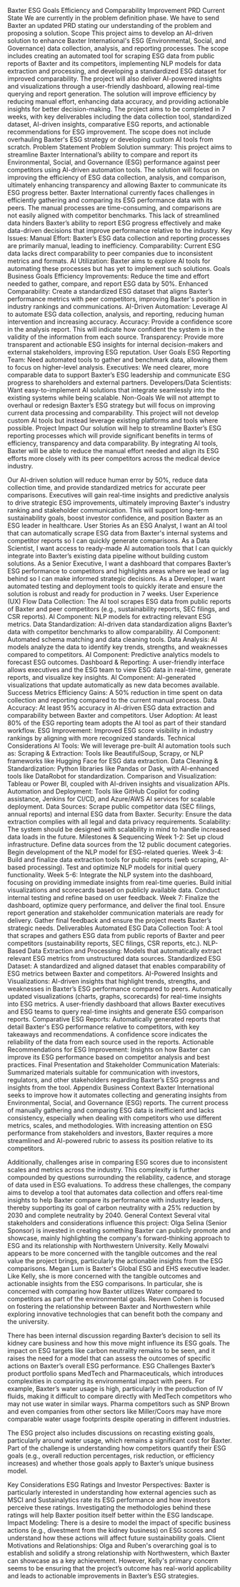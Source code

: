 Baxter ESG Goals Efficiency and Comparability Improvement
PRD
Current State
We are currently in the problem definition phase. We have to send Baxter an updated PRD stating our understanding of the problem and proposing a solution.
Scope
This project aims to develop an AI-driven solution to enhance Baxter International's ESG (Environmental, Social, and Governance) data collection, analysis, and reporting processes. The scope includes creating an automated tool for scraping ESG data from public reports of Baxter and its competitors, implementing NLP models for data extraction and processing, and developing a standardized ESG dataset for improved comparability. The project will also deliver AI-powered insights and visualizations through a user-friendly dashboard, allowing real-time querying and report generation. The solution will improve efficiency by reducing manual effort, enhancing data accuracy, and providing actionable insights for better decision-making. The project aims to be completed in 7 weeks, with key deliverables including the data collection tool, standardized dataset, AI-driven insights, comparative ESG reports, and actionable recommendations for ESG improvement. The scope does not include overhauling Baxter's ESG strategy or developing custom AI tools from scratch.
Problem Statement
Problem Solution summary: This project aims to streamline Baxter International’s ability to compare and report its Environmental, Social, and Governance (ESG) performance against peer competitors using AI-driven automation tools. The solution will focus on improving the efficiency of ESG data collection, analysis, and comparison, ultimately enhancing transparency and allowing Baxter to communicate its ESG progress better.
Baxter International currently faces challenges in efficiently gathering and comparing its ESG performance data with its peers. The manual processes are time-consuming, and comparisons are not easily aligned with competitor benchmarks. This lack of streamlined data hinders Baxter’s ability to report ESG progress effectively and make data-driven decisions that improve performance relative to the industry. 
Key Issues:
Manual Effort: Baxter’s ESG data collection and reporting processes are primarily manual, leading to inefficiency.
Comparability: Current ESG data lacks direct comparability to peer companies due to inconsistent metrics and formats.
AI Utilization: Baxter aims to explore AI tools for automating these processes but has yet to implement such solutions.
Goals
Business Goals
Efficiency Improvements: Reduce the time and effort needed to gather, compare, and report ESG data by 50%.
Enhanced Comparability: Create a standardized ESG dataset that aligns Baxter’s performance metrics with peer competitors, improving Baxter's position in industry rankings and communications.
AI-Driven Automation: Leverage AI to automate ESG data collection, analysis, and reporting, reducing human intervention and increasing accuracy.
Accuracy: Provide a confidence score in the analysis report. This will indicate how confident the system is in the validity of the information from each source.
Transparency: Provide more transparent and actionable ESG insights for internal decision-makers and external stakeholders, improving ESG reputation.
User Goals
ESG Reporting Team: Need automated tools to gather and benchmark data, allowing them to focus on higher-level analysis.
Executives: We need clearer, more comparable data to support Baxter’s ESG leadership and communicate ESG progress to shareholders and external partners.
Developers/Data Scientists: Want easy-to-implement AI solutions that integrate seamlessly into the existing systems while being scalable.
Non-Goals
We will not attempt to overhaul or redesign Baxter’s ESG strategy but will focus on improving current data processing and comparability.
This project will not develop custom AI tools but instead leverage existing platforms and tools where possible.
Project Impact
Our solution will help to streamline Baxter’s ESG reporting processes which will provide significant benefits in terms of efficiency, transparency and data comparability. By integrating AI tools, Baxter will be able to reduce the manual effort needed and align its ESG efforts more closely with its peer competitors across the medical device industry. 

Our AI-driven solution will reduce human error by 50%, reduce data collection time, and provide standardized metrics for accurate peer comparisons. Executives will gain real-time insights and predictive analysis to drive strategic ESG improvements, ultimately improving Baxter's industry ranking and stakeholder communication. This will support long-term sustainability goals, boost investor confidence, and position Baxter as an ESG leader in healthcare. 
User Stories
As an ESG Analyst, I want an AI tool that can automatically scrape ESG data from Baxter's internal systems and competitor reports so I can quickly generate comparisons.
As a Data Scientist, I want access to ready-made AI automation tools that I can quickly integrate into Baxter’s existing data pipeline without building custom solutions.
As a Senior Executive, I want a dashboard that compares Baxter’s ESG performance to competitors and highlights areas where we lead or lag behind so I can make informed strategic decisions.
As a Developer, I want automated testing and deployment tools to quickly iterate and ensure the solution is robust and ready for production in 7 weeks.
User Experience (UX) Flow
Data Collection: The AI tool scrapes ESG data from public reports of Baxter and peer competitors (e.g., sustainability reports, SEC filings, and CSR reports).
AI Component: NLP models for extracting relevant ESG metrics.
Data Standardization: AI-driven data standardization aligns Baxter’s data with competitor benchmarks to allow comparability.
AI Component: Automated schema matching and data cleaning tools.
Data Analysis: AI models analyze the data to identify key trends, strengths, and weaknesses compared to competitors.
AI Component: Predictive analytics models to forecast ESG outcomes.
Dashboard & Reporting: A user-friendly interface allows executives and the ESG team to view ESG data in real-time, generate reports, and visualize key insights.
AI Component: AI-generated visualizations that update automatically as new data becomes available.
Success Metrics
Efficiency Gains: A 50% reduction in time spent on data collection and reporting compared to the current manual process.
Data Accuracy: At least 95% accuracy in AI-driven ESG data extraction and comparability between Baxter and competitors.
User Adoption: At least 80% of the ESG reporting team adopts the AI tool as part of their standard workflow.
ESG Improvement: Improved ESG score visibility in industry rankings by aligning with more recognized standards.
Technical Considerations
AI Tools: We will leverage pre-built AI automation tools such as:
Scraping & Extraction: Tools like BeautifulSoup, Scrapy, or NLP frameworks like Hugging Face for ESG data extraction.
Data Cleaning & Standardization: Python libraries like Pandas or Dask, with AI-enhanced tools like DataRobot for standardization.
Comparison and Visualization: Tableau or Power BI, coupled with AI-driven insights and visualization APIs.
Automation and Deployment: Tools like GitHub Copilot for coding assistance, Jenkins for CI/CD, and Azure/AWS AI services for scalable deployment.
Data Sources: Scrape public competitor data (SEC filings, annual reports) and internal ESG data from Baxter.
Security: Ensure the data extraction complies with all legal and data privacy requirements.
Scalability: The system should be designed with scalability in mind to handle increased data loads in the future.
Milestones & Sequencing
Week 1-2:
Set up cloud infrastructure.
Define data sources from the 12 public document categories.
Begin development of the NLP model for ESG-related queries.
Week 3-4:
Build and finalize data extraction tools for public reports (web scraping, AI-based processing).
Test and optimize NLP models for initial query functionality.
Week 5-6:
Integrate the NLP system into the dashboard, focusing on providing immediate insights from real-time queries.
Build initial visualizations and scorecards based on publicly available data.
Conduct internal testing and refine based on user feedback.
Week 7:
Finalize the dashboard, optimize query performance, and deliver the final tool.
Ensure report generation and stakeholder communication materials are ready for delivery.
Gather final feedback and ensure the project meets Baxter’s strategic needs.
Deliverables
Automated ESG Data Collection Tool: A tool that scrapes and gathers ESG data from public reports of Baxter and peer competitors (sustainability reports, SEC filings, CSR reports, etc.).
NLP-Based Data Extraction and Processing: Models that automatically extract relevant ESG metrics from unstructured data sources.
Standardized ESG Dataset: A standardized and aligned dataset that enables comparability of ESG metrics between Baxter and competitors.
AI-Powered Insights and Visualizations:
AI-driven insights that highlight trends, strengths, and weaknesses in Baxter’s ESG performance compared to peers.
Automatically updated visualizations (charts, graphs, scorecards) for real-time insights into ESG metrics.
A user-friendly dashboard that allows Baxter executives and ESG teams to query real-time insights and generate ESG comparison reports.
Comparative ESG Reports:
Automatically generated reports that detail Baxter's ESG performance relative to competitors, with key takeaways and recommendations.
A confidence score indicates the reliability of the data from each source used in the reports.
Actionable Recommendations for ESG Improvement: Insights on how Baxter can improve its ESG performance based on competitor analysis and best practices.
Final Presentation and Stakeholder Communication Materials: Summarized materials suitable for communication with investors, regulators, and other stakeholders regarding Baxter’s ESG progress and insights from the tool.
Appendix
Business Context
Baxter International seeks to improve how it automates collecting and generating insights from Environmental, Social, and Governance (ESG) reports. The current process of manually gathering and comparing ESG data is inefficient and lacks consistency, especially when dealing with competitors who use different metrics, scales, and methodologies. With increasing attention on ESG performance from stakeholders and investors, Baxter requires a more streamlined and AI-powered rubric to assess its position relative to its competitors.

Additionally, challenges arise in comparing ESG scores due to inconsistent scales and metrics across the industry. This complexity is further compounded by questions surrounding the reliability, cadence, and storage of data used in ESG evaluations. To address these challenges, the company aims to develop a tool that automates data collection and offers real-time insights to help Baxter compare its performance with industry leaders, thereby supporting its goal of carbon neutrality with a 25% reduction by 2030 and complete neutrality by 2040.
General Context
Several vital stakeholders and considerations influence this project:
Olga Selina (Senior Sponsor) is invested in creating something Baxter can publicly promote and showcase, mainly highlighting the company's forward-thinking approach to ESG and its relationship with Northwestern University.
Kelly Mowalvi appears to be more concerned with the tangible outcomes and the real value the project brings, particularly the actionable insights from the ESG comparisons.
Megan Lum is Baxter's Global ESG and EHS executive leader. Like Kelly, she is more concerned with the tangible outcomes and actionable insights from the ESG comparisons. In particular, she is concerned with comparing how Baxter utilizes Water compared to competitors as part of the environmental goals.
Reuven Cohen is focused on fostering the relationship between Baxter and Northwestern while exploring innovative technologies that can benefit both the company and the university.

There has been internal discussion regarding Baxter’s decision to sell its kidney care business and how this move might influence its ESG goals. The impact on ESG targets like carbon neutrality remains to be seen, and it raises the need for a model that can assess the outcomes of specific actions on Baxter’s overall ESG performance.
ESG Challenges
Baxter’s product portfolio spans MedTech and Pharmaceuticals, which introduces complexities in comparing its environmental impact with peers. For example, Baxter’s water usage is high, particularly in the production of IV fluids, making it difficult to compare directly with MedTech competitors who may not use water in similar ways. Pharma competitors such as SNP Brown and even companies from other sectors like Miller/Coors may have more comparable water usage footprints despite operating in different industries.

The ESG project also includes discussions on recasting existing goals, particularly around water usage, which remains a significant cost for Baxter. Part of the challenge is understanding how competitors quantify their ESG goals (e.g., overall reduction percentages, risk reduction, or efficiency increases) and whether those goals apply to Baxter’s unique business model.

Key Considerations
ESG Ratings and Investor Perspectives: Baxter is particularly interested in understanding how external agencies such as MSCI and Sustainalytics rate its ESG performance and how investors perceive these ratings. Investigating the methodologies behind these ratings will help Baxter position itself better within the ESG landscape.
Impact Modeling: There is a desire to model the impact of specific business actions (e.g., divestment from the kidney business) on ESG scores and understand how these actions will affect future sustainability goals.
Client Motivations and Relationships: Olga and Ruben's overarching goal is to establish and solidify a strong relationship with Northwestern, which Baxter can showcase as a key achievement. However, Kelly's primary concern seems to be ensuring that the project’s outcome has real-world applicability and leads to actionable improvements in Baxter’s ESG strategies.

